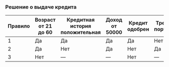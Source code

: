 ### Решение о выдаче кредита

| Правило | Возраст от 21 до 60 | Кредитная история положительная | Доход от 50000 | Кредит одобрен | Требуется поручитель |
| ------- | ------------------- | ------------------------------- | -------------- | -------------- | -------------------- |
| 1       | Да                  | Да                              | Да             | Да             | Нет                  |
| 2       | Да                  | Нет                             | Да             | Нет            | Да                   |
| 3       | Нет                 | —                               | —              | Нет            | —                    |